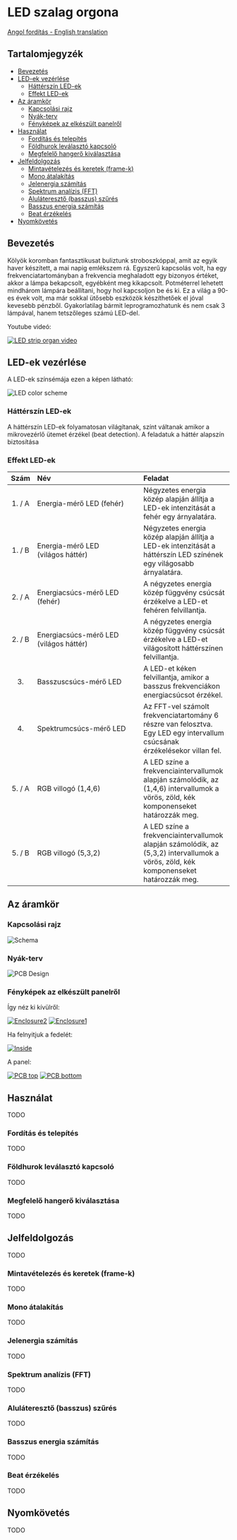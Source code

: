 # LED szalag orgona

[Angol fordítás - English translation](README.md)

## Tartalomjegyzék
  * [Bevezetés](#bevezetés)
  * [LED-ek vezérlése](#led-ek-vezérlése)
    * [Háttérszín LED-ek](#háttérszín-led-ek)
    * [Effekt LED-ek](#effekt-led-ek)
  * [Az áramkör](#az-áramkör)
    * [Kapcsolási rajz](#kapcsolási-rajz)
    * [Nyák-terv](#nyák-terv)
    * [Fényképek az elkészült panelről](#fényképek-az-elkészült-panelről)
  * [Használat](#használat)
    * [Fordítás és telepítés](#fordítás-és-telepítés)
    * [Földhurok leválasztó kapcsoló](#földhurok-leválasztó-kapcsoló)
    * [Megfelelő hangerő kiválasztása](#megfelelő-hangerő-kiválasztása)
  * [Jelfeldolgozás](#jelfeldolgozás)
    * [Mintavételezés és keretek (frame-k)](#mintavételezés-és-keretek-frame-k)
    * [Mono átalakítás](#mono-átalakítás)
    * [Jelenergia számítás](#jelenergia-számítás)
    * [Spektrum analízis (FFT)](#spektrum-analízis-fft)
    * [Aluláteresztő (basszus) szűrés](#aluláteresztő-basszus-szűrés)
    * [Basszus energia számítás](#basszus-energia-számítás)
    * [Beat érzékelés](#beat-érzékelés)
  * [Nyomkövetés](#nyomkövetés)

## Bevezetés

Kölyök koromban fantasztikusat buliztunk stroboszkóppal, amit az egyik haver készített, a mai napig emlékszem rá.
Egyszerű kapcsolás volt, ha egy frekvenciatartományban a frekvencia meghaladott egy bizonyos értéket, akkor a lámpa bekapcsolt, egyébként meg kikapcsolt. Potméterrel lehetett mindhárom lámpára beállítani, hogy hol kapcsoljon be és ki.
Ez a világ a 90-es évek volt, ma már sokkal ütősebb eszközök készíthetőek el jóval kevesebb pénzből. Gyakorlatilag bármit leprogramozhatunk és nem csak 3 lámpával, hanem tetszőleges számú LED-del.

Youtube videó:

[![LED strip organ video](docs/images/youtube-video.png)](https://www.youtube.com/watch?v=_tZMUPP6Tb4 "LED strip organ")

## LED-ek vezérlése

A LED-ek színsémája ezen a képen látható:

![LED color scheme](docs/images/ledstrip_hu.png)

### Háttérszín LED-ek

A háttérszín LED-ek folyamatosan világítanak, színt váltanak amikor a mikrovezérlő ütemet érzékel (beat detection). A feladatuk a háttér alapszín biztosítása

### Effekt LED-ek

| Szám   | Név&nbsp;&nbsp;&nbsp;&nbsp;&nbsp;&nbsp;&nbsp;&nbsp;&nbsp;&nbsp;&nbsp;&nbsp;&nbsp;&nbsp;&nbsp;&nbsp;&nbsp;&nbsp;&nbsp;&nbsp;&nbsp;&nbsp;&nbsp;&nbsp;&nbsp;&nbsp;&nbsp;&nbsp;&nbsp;&nbsp;&nbsp;&nbsp;&nbsp;&nbsp;&nbsp;&nbsp;&nbsp;&nbsp;&nbsp;&nbsp;&nbsp;&nbsp;&nbsp;&nbsp;&nbsp;| Feladat                                                                                                                             |
|:------:|:---------------------------------------------------|:------------------------------------------------------------------------------------------------------------------------------------|
| 1. / A | Energia-mérő&nbsp;LED (fehér)                      | Négyzetes energia közép alapján állítja a LED-ek intenzitását a fehér egy árnyalatára.                                              |
| 1. / B | Energia-mérő&nbsp;LED (világos&nbsp;háttér)        | Négyzetes energia közép alapján állítja a LED-ek intenzitását a háttérszín LED színének egy világosabb árnyalatára.                 |
| 2. / A | Energiacsúcs-mérő&nbsp;LED (fehér)                 | A négyzetes energia közép függvény csúcsát érzékelve a LED-et fehéren felvillantja.                                                 |
| 2. / B | Energiacsúcs-mérő&nbsp;LED (világos&nbsp;háttér)   | A négyzetes energia közép függvény csúcsát érzékelve a LED-et világosított háttérszínen felvillantja.                               |
| 3.     | Basszuscsúcs-mérő&nbsp;LED                         | A LED-et kéken felvillantja, amikor a basszus frekvenciákon energiacsúcsot érzékel.                                                 |
| 4.     | Spektrumcsúcs-mérő&nbsp;LED                        | Az FFT-vel számolt frekvenciatartomány 6 részre van felosztva. Egy LED egy intervallum csúcsának érzékelésekor villan fel.          |
| 5. / A | RGB&nbsp;villogó&nbsp;(1,4,6)                      | A LED színe a frekvenciaintervallumok alapján számolódik, az (1,4,6) intervallumok a vörös, zöld, kék komponenseket határozzák meg. |
| 5. / B | RGB&nbsp;villogó&nbsp;(5,3,2)                      | A LED színe a frekvenciaintervallumok alapján számolódik, az (5,3,2) intervallumok a vörös, zöld, kék komponenseket határozzák meg. |

## Az áramkör

### Kapcsolási rajz

![Schema](docs/images/schema.png)

### Nyák-terv

![PCB Design](docs/images/pcb_design.png)

### Fényképek az elkészült panelről

Így néz ki kívülről:

[![Enclosure2](docs/images/thm_photo_enclosure2.png)](docs/images/photo_enclosure2.png) [![Enclosure1](docs/images/thm_photo_enclosure1.png)](docs/images/photo_enclosure1.png)

Ha felnyitjuk a fedelét:

[![Inside](docs/images/thm_photo_inside.png)](docs/images/photo_inside.png)

A panel:

[![PCB top](docs/images/thm_photo_pcb_top.png)](docs/images/photo_pcb_top.png) [![PCB bottom](docs/images/thm_photo_pcb_bottom.png)](docs/images/photo_pcb_bottom.png)

## Használat

TODO

### Fordítás és telepítés

TODO

### Földhurok leválasztó kapcsoló

TODO

### Megfelelő hangerő kiválasztása

TODO

## Jelfeldolgozás

TODO

### Mintavételezés és keretek (frame-k)

TODO

### Mono átalakítás

TODO

### Jelenergia számítás

TODO

### Spektrum analízis (FFT)

TODO

### Aluláteresztő (basszus) szűrés

TODO

### Basszus energia számítás

TODO

### Beat érzékelés

TODO

## Nyomkövetés

TODO
